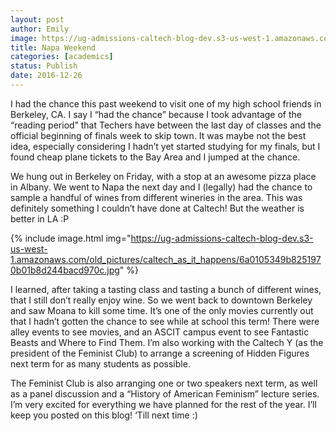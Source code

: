 ```yaml
---
layout: post
author: Emily
image: https://ug-admissions-caltech-blog-dev.s3-us-west-1.amazonaws.com/old_pictures/caltech_as_it_happens/6a0105349b8251970b01b8d244bac5970c.jpg
title: Napa Weekend 
categories: [academics]
status: Publish
date: 2016-12-26
---
```



I had the chance this past weekend to visit one of my high school friends in Berkeley, CA. I say I “had the chance” because I took advantage of the “reading period” that Techers have between the last day of classes and the official beginning of finals week to skip town. It was maybe not the best idea, especially considering I hadn’t yet started studying for my finals, but I found cheap plane tickets to the Bay Area and I jumped at the chance.

<p class="p2">

<p class="p2">

We hung out in Berkeley on Friday, with a stop at an awesome pizza place in Albany. We went to Napa the next day and I (legally) had the chance to sample a handful of wines from different wineries in the area. This was definitely something I couldn’t have done at Caltech! But the weather is better in LA :P

<p class="p2">

<p class="p2">

{% include image.html img="https://ug-admissions-caltech-blog-dev.s3-us-west-1.amazonaws.com/old_pictures/caltech_as_it_happens/6a0105349b8251970b01b8d244bacd970c.jpg" %}
<p class="p2">

I learned, after taking a tasting class and tasting a bunch of different wines, that I still don’t really enjoy wine. So we went back to downtown Berkeley and saw Moana to kill some time. It’s one of the only movies currently out that I hadn’t gotten the chance to see while at school this term! There were alley events to see movies, and an ASCIT campus event to see Fantastic Beasts and Where to Find Them. I’m also working with the Caltech Y (as the president of the Feminist Club) to arrange a screening of Hidden Figures next term for as many students as possible.

<p class="p2">

<p class="p2">

The Feminist Club is also arranging one or two speakers next term, as well as a panel discussion and a “History of American Feminism” lecture series. I’m very excited for everything we have planned for the rest of the year. I’ll keep you posted on this blog! ‘Till next time :)

